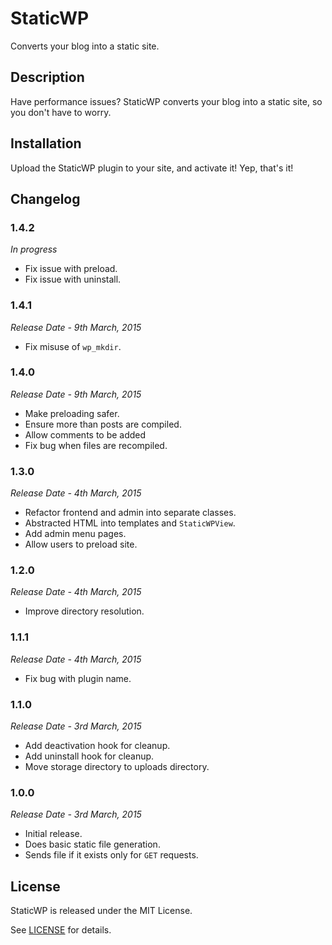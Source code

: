# StaticWP

Converts your blog into a static site.

## Description

Have performance issues? StaticWP converts your blog into a static site, so you don't have to worry.

## Installation

Upload the StaticWP plugin to your site, and activate it! Yep, that's it!

## Changelog

### 1.4.2

*In progress*

- Fix issue with preload.
- Fix issue with uninstall.

### 1.4.1

*Release Date - 9th March, 2015*

- Fix misuse of `wp_mkdir`.

### 1.4.0

*Release Date - 9th March, 2015*

- Make preloading safer.
- Ensure more than posts are compiled.
- Allow comments to be added
- Fix bug when files are recompiled.

### 1.3.0

*Release Date - 4th March, 2015*

- Refactor frontend and admin into separate classes.
- Abstracted HTML into templates and `StaticWPView`.
- Add admin menu pages.
- Allow users to preload site.

### 1.2.0

*Release Date - 4th March, 2015*

- Improve directory resolution.

### 1.1.1

*Release Date - 4th March, 2015*

- Fix bug with plugin name.

### 1.1.0

*Release Date - 3rd March, 2015*

- Add deactivation hook for cleanup.
- Add uninstall hook for cleanup.
- Move storage directory to uploads directory.

### 1.0.0

*Release Date - 3rd March, 2015*

- Initial release.
- Does basic static file generation.
- Sends file if it exists only for `GET` requests.

## License

StaticWP is released under the MIT License.

See [LICENSE](https://github.com/slogsdon/staticwp/blob/master/LICENSE) for details.
